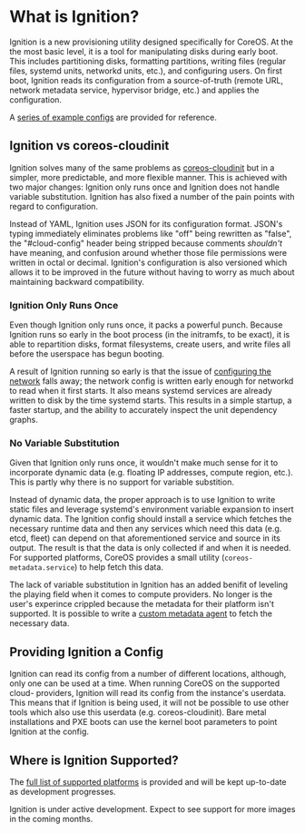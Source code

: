 # What is Ignition? #

Ignition is a new provisioning utility designed specifically for CoreOS. At the
the most basic level, it is a tool for manipulating disks during early boot.
This includes partitioning disks, formatting partitions, writing files (regular
files, systemd units, networkd units, etc.), and configuring users. On first
boot, Ignition reads its configuration from a source-of-truth (remote URL,
network metadata service, hypervisor bridge, etc.) and applies the configuration.

A [series of example configs][examples] are provided for reference.

[examples]: examples.md

## Ignition vs coreos-cloudinit ##

Ignition solves many of the same problems as [coreos-cloudinit][cloudinit] but
in a simpler, more predictable, and more flexible manner. This is achieved with
two major changes: Ignition only runs once and Ignition does not handle
variable substitution. Ignition has also fixed a number of the pain points with
regard to configuration.

Instead of YAML, Ignition uses JSON for its configuration format. JSON's typing
immediately eliminates problems like "off" being rewritten as "false", the
"#cloud-config" header being stripped because comments *shouldn't* have
meaning, and confusion around whether those file permissions were written in
octal or decimal. Ignition's configuration is also versioned which allows it to
be improved in the future without having to worry as much about maintaining
backward compatibility.

[cloudinit]: https://github.com/coreos/coreos-cloudinit

### Ignition Only Runs Once ##

Even though Ignition only runs once, it packs a powerful punch. Because
Ignition runs so early in the boot process (in the initramfs, to be exact), it
is able to repartition disks, format filesystems, create users, and write files
all before the userspace has begun booting.

A result of Ignition running so early is that the issue of
[configuring the network][network config] falls away; the network config is
written early enough for networkd to read when it first starts. It also means
systemd services are already written to disk by the time systemd starts. This
results in a simple startup, a faster startup, and the ability to accurately
inspect the unit dependency graphs.

[network config]: network-configuration.md

### No Variable Substitution ##

Given that Ignition only runs once, it wouldn't make much sense for it to
incorporate dynamic data (e.g. floating IP addresses, compute region, etc.).
This is partly why there is no support for variable substition.

Instead of dynamic data, the proper approach is to use Ignition to write static
files and leverage systemd's environment variable expansion to insert dynamic
data. The Ignition config should install a service which fetches the necessary
runtime data and then any services which need this data (e.g. etcd, fleet) can
depend on that aforementioned service and source in its output. The result is
that the data is only collected if and when it is needed. For supported
platforms, CoreOS provides a small utility (`coreos-metadata.service`) to help
fetch this data.

The lack of variable substitution in Ignition has an added benifit of leveling
the playing field when it comes to compute providers. No longer is the user's
experince crippled because the metadata for their platform isn't supported. It
is possible to write a [custom metadata agent][custom agent] to fetch the
necessary data.

[custom agent]: examples.md#custom-metadata-agent

## Providing Ignition a Config ##

Ignition can read its config from a number of different locations, although,
only one can be used at a time. When running CoreOS on the supported cloud-
providers, Ignition will read its config from the instance's userdata. This
means that if Ignition is being used, it will not be possible to use other
tools which also use this userdata (e.g. coreos-cloudinit). Bare metal
installations and PXE boots can use the kernel boot parameters to point
Ignition at the config.

## Where is Ignition Supported? ##

The [full list of supported platforms][supported platforms] is provided and
will be kept up-to-date as development progresses.

Ignition is under active development. Expect to see support for more images in
the coming months.

[supported platforms]: supported-platforms.md

